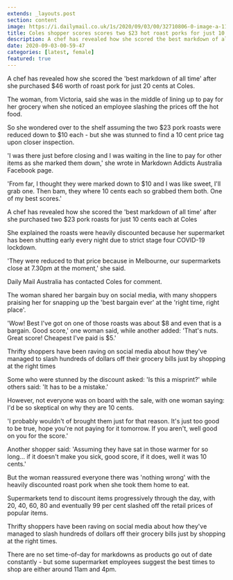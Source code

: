 ```yaml
---
extends: _layouts.post
section: content
image: https://i.dailymail.co.uk/1s/2020/09/03/00/32710806-0-image-a-11_1599088100264.jpg 
title: Coles shopper scores scores two $23 hot roast porks for just 10 cents each 
description: A chef has revealed how she scored the best markdown of all time after she purchased $46 worth of roast pork for just 20 cents at Coles. 
date: 2020-09-03-00-59-47 
categories: [latest, female] 
featured: true 
--- 
```

A chef has revealed how she scored the 'best markdown of all time' after she purchased $46 worth of roast pork for just 20 cents at Coles.

The woman, from Victoria, said she was in the middle of lining up to pay for her grocery when she noticed an employee slashing the prices off the hot food.

So she wondered over to the shelf assuming the two $23 pork roasts were reduced down to $10 each - but she was stunned to find a 10 cent price tag upon closer inspection.

'I was there just before closing and I was waiting in the line to pay for other items as she marked them down,' she wrote in Markdown Addicts Australia Facebook page.

'From far, I thought they were marked down to $10 and I was like sweet, I'll grab one. Then bam, they where 10 cents each so grabbed them both. One of my best scores.'

A chef has revealed how she scored the 'best markdown of all time' after she purchased two $23 pork roasts for just 10 cents each at Coles 

She explained the roasts were heavily discounted because her supermarket has been shutting early every night due to strict stage four COVID-19 lockdown.

'They were reduced to that price because in Melbourne, our supermarkets close at 7.30pm at the moment,' she said.

Daily Mail Australia has contacted Coles for comment.

The woman shared her bargain buy on social media, with many shoppers praising her for snapping up the 'best bargain ever' at the 'right time, right place'.

'Wow! Best I've got on one of those roasts was about $8 and even that is a bargain. Good score,' one woman said, while another added: 'That's nuts. Great score! Cheapest I've paid is $5.'

Thrifty shoppers have been raving on social media about how they've managed to slash hundreds of dollars off their grocery bills just by shopping at the right times

Some who were stunned by the discount asked: 'Is this a misprint?' while others said: 'It has to be a mistake.'

However, not everyone was on board with the sale, with one woman saying: I'd be so skeptical on why they are 10 cents. 

'I probably wouldn't of brought them just for that reason. It's just too good to be true, hope you're not paying for it tomorrow. If you aren't, well good on you for the score.'

Another shopper said: 'Assuming they have sat in those warmer for so long... if it doesn't make you sick, good score, if it does, well it was 10 cents.'

But the woman reassured everyone there was 'nothing wrong' with the heavily discounted roast pork when she took them home to eat. 

Supermarkets tend to discount items progressively through the day, with 20, 40, 60, 80 and eventually 99 per cent slashed off the retail prices of popular items.

Thrifty shoppers have been raving on social media about how they've managed to slash hundreds of dollars off their grocery bills just by shopping at the right times. 

There are no set time-of-day for markdowns as products go out of date constantly - but some supermarket employees suggest the best times to shop are either around 11am and 4pm.

